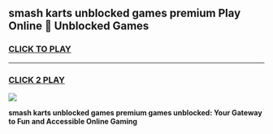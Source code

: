
## smash karts unblocked games premium Play Online 👋 Unblocked Games
<h3>
<a href="https://premium.freeplayer.one?title=smash_karts_unblocked_games_premium&ref=19F">CLICK TO PLAY</a></h3>
<hr>

<h3>
<a href="https://premium.freeplayer.one?title=smash_karts_unblocked_games_premium&ref=19F">CLICK 2 PLAY</a>
  
</h3>

<a href="https://premium.freeplayer.one?title=smash_karts_unblocked_games_premium&ref=19F"><img src="https://clearcache.store/games.png"></a>


**smash karts unblocked games premium games unblocked: Your Gateway to Fun and Accessible Online Gaming**
